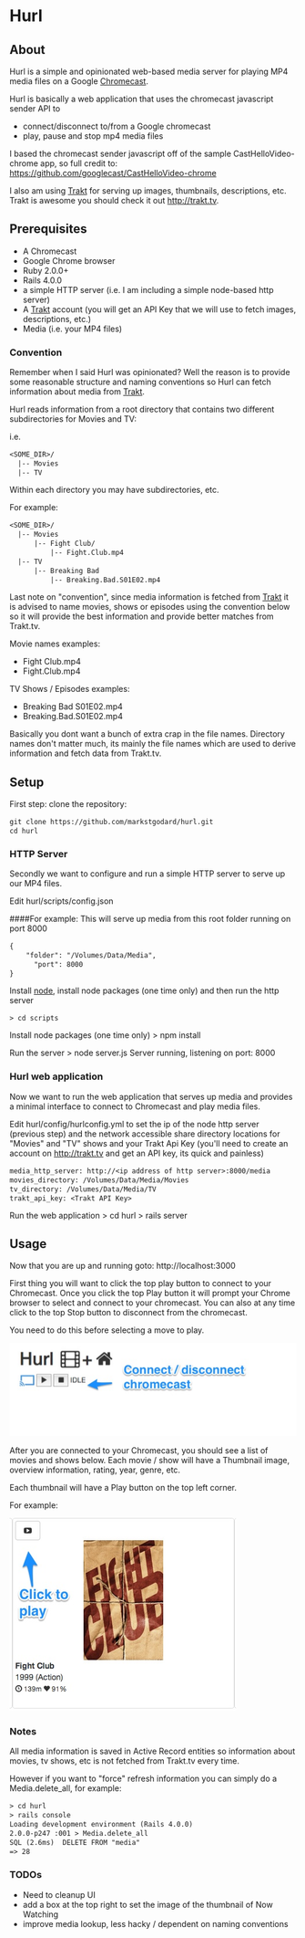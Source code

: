 # Hurl

## About

Hurl is a simple and opinionated web-based media server for playing MP4 media files on
a Google [Chromecast](http:www.google.com/chromecast).

Hurl is basically a web application that uses the chromecast javascript sender API to
- connect/disconnect to/from a Google chromecast
- play, pause and stop mp4 media files

I based the chromecast sender javascript off of the sample CastHelloVideo-chrome app, so full credit to:
https://github.com/googlecast/CastHelloVideo-chrome

I also am using [Trakt](http://trakt.tv) for serving up images, thumbnails, descriptions, etc.
Trakt is awesome you should check it out http://trakt.tv.

## Prerequisites

 - A Chromecast
 - Google Chrome browser
 - Ruby 2.0.0+
 - Rails 4.0.0
 - a simple HTTP server (i.e. I am including a simple node-based http server)
 - A [Trakt](http://trakt.tv) account (you will get an API Key that we will use to fetch images, descriptions, etc.)
 - Media (i.e. your MP4 files)


### Convention
Remember when I said Hurl was opinionated? Well the reason is to provide some
reasonable structure and naming conventions so Hurl can fetch information about
media from [Trakt](http://trakt.tv).


Hurl reads information from a root directory that contains two different subdirectories for Movies and TV:

i.e.

    <SOME_DIR>/
      |-- Movies
      |-- TV


Within each directory you may have subdirectories, etc.

For example:

    <SOME_DIR>/
      |-- Movies
          |-- Fight Club/
              |-- Fight.Club.mp4
      |-- TV
          |-- Breaking Bad
              |-- Breaking.Bad.S01E02.mp4


Last note on "convention", since media information is fetched from [Trakt](http://trakt.tv)
it is advised to name movies, shows or episodes using the convention below so
it will provide the best information and provide better matches from Trakt.tv.


Movie names examples:

- Fight Club.mp4
- Fight.Club.mp4

TV Shows / Episodes examples:

- Breaking Bad S01E02.mp4
- Breaking.Bad.S01E02.mp4


Basically you dont want a bunch of extra crap in the file names.
Directory names don't matter much, its mainly the file names which are
used to derive information and fetch data from Trakt.tv.


## Setup

First step: clone the repository:

    git clone https://github.com/markstgodard/hurl.git
    cd hurl

### HTTP Server
Secondly we want to configure and run a simple HTTP server to serve
up our MP4 files.

Edit hurl/scripts/config.json

####For example:
This will serve up media from this root folder running on port 8000

    {
        "folder": "/Volumes/Data/Media",
          "port": 8000
    }




Install [node](http:node.js), install node packages (one time only) and then run the http server

    > cd scripts

Install node packages (one time only)
    > npm install

Run the server
    > node server.js
    Server running, listening on port: 8000




### Hurl web application
Now we want to run the web application that serves up media
and provides a minimal interface to connect to Chromecast
and play media files.


Edit hurl/config/hurlconfig.yml to set the ip of the
node http server (previous step) and the network accessible
share directory locations for "Movies" and "TV" shows
and your Trakt Api Key (you'll need to create an account on http://trakt.tv and
get an API key, its quick and painless)

    media_http_server: http://<ip address of http server>:8000/media
    movies_directory: /Volumes/Data/Media/Movies
    tv_directory: /Volumes/Data/Media/TV
    trakt_api_key: <Trakt API Key>


Run the web application
    > cd hurl
    > rails server


## Usage

Now that you are up and running goto: http://localhost:3000

First thing you will want to click the top play button to connect to
your Chromecast. Once you click the top Play button it will
prompt your Chrome browser to select and connect to your chromecast.
You can also at any time click to the top Stop button to disconnect
from the chromecast.

You need to do this before selecting a move to play.

![Chrome cast buttons](controls.jpg "Chromecast controls")


After you are connected to your Chromecast, you should see a list of
movies and shows below. Each movie / show will have a Thumbnail
image, overview information, rating, year, genre, etc.

Each thumbnail will have a Play button on the top left corner.

For example:

![thumbnail](thumbnail.jpg "Thumbnail info")




### Notes

All media information is saved in Active Record entities
so information about movies, tv shows, etc is not fetched from Trakt.tv
every time.

However if you want to "force" refresh information you can simply
do a Media.delete_all, for example:

    > cd hurl
    > rails console
    Loading development environment (Rails 4.0.0)
    2.0.0-p247 :001 > Media.delete_all
    SQL (2.6ms)  DELETE FROM "media"
    => 28




### TODOs

 - Need to cleanup UI
 - add a box at the top right to set the image of the thumbnail of Now Watching
 - improve media lookup, less hacky / dependent on naming conventions
